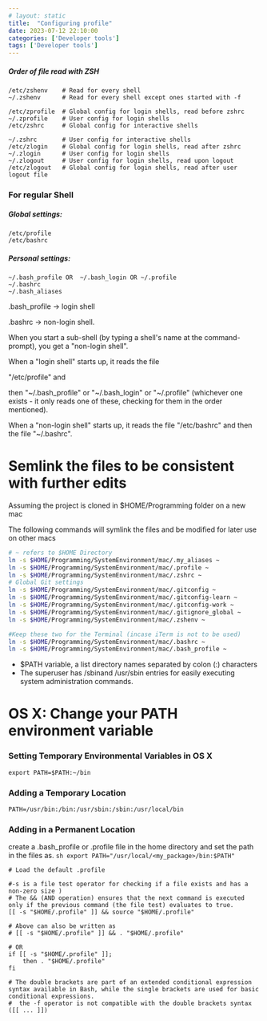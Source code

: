 ```yaml
---
# layout: static
title:  "Configuring profile"
date: 2023-07-12 22:10:00
categories: ['Developer tools']
tags: ['Developer tools']
---
```



##### Order of file read with ZSH

```shell
/etc/zshenv    # Read for every shell
~/.zshenv      # Read for every shell except ones started with -f

/etc/zprofile  # Global config for login shells, read before zshrc
~/.zprofile    # User config for login shells
/etc/zshrc     # Global config for interactive shells

~/.zshrc       # User config for interactive shells
/etc/zlogin    # Global config for login shells, read after zshrc
~/.zlogin      # User config for login shells
~/.zlogout     # User config for login shells, read upon logout
/etc/zlogout   # Global config for login shells, read after user logout file
```


### For regular Shell

##### Global settings:
```shell
/etc/profile
/etc/bashrc
```

##### Personal settings:
```
~/.bash_profile OR  ~/.bash_login OR ~/.profile
~/.bashrc
~/.bash_aliases
```

.bash_profile ->  login shell

.bashrc -> non-login shell.

When you start a sub-shell (by typing a shell's name at the command-prompt), you get a "non-login shell".

When a "login shell" starts up, it reads the file

"/etc/profile" and

then "~/.bash_profile" or "~/.bash_login" or "~/.profile"
(whichever one exists - it only reads one of these, checking for them in the order mentioned).

When a "non-login shell" starts up, it reads the file "/etc/bashrc" and then the file "~/.bashrc".

# Semlink the files to be consistent with further edits

Assuming the project is cloned in $HOME/Programming folder on a new mac

The following commands will symlink the files and be modified for later use on other macs
```sh
# ~ refers to $HOME Directory
ln -s $HOME/Programming/SystemEnvironment/mac/.my_aliases ~
ln -s $HOME/Programming/SystemEnvironment/mac/.profile ~
ln -s $HOME/Programming/SystemEnvironment/mac/.zshrc ~
# Global Git settings
ln -s $HOME/Programming/SystemEnvironment/mac/.gitconfig ~
ln -s $HOME/Programming/SystemEnvironment/mac/.gitconfig-learn ~
ln -s $HOME/Programming/SystemEnvironment/mac/.gitconfig-work ~
ln -s $HOME/Programming/SystemEnvironment/mac/.gitignore_global ~
ln -s $HOME/Programming/SystemEnvironment/mac/.zshenv ~

#Keep these two for the Terminal (incase iTerm is not to be used)
ln -s $HOME/Programming/SystemEnvironment/mac/.bashrc ~
ln -s $HOME/Programming/SystemEnvironment/mac/.bash_profile ~
```

* $PATH variable, a list directory names separated by colon (:) characters
* The superuser has /sbinand /usr/sbin entries for easily executing system administration commands.




# OS X: Change your PATH environment variable

### Setting Temporary Environmental Variables in OS X
`export PATH=$PATH:~/bin`

### Adding a Temporary Location
`PATH=/usr/bin:/bin:/usr/sbin:/sbin:/usr/local/bin`

### Adding in a Permanent Location
create a .bash_profile or .profile file in the home directory and set the path in the files as.
`sh export PATH="/usr/local/<my_package>/bin:$PATH" `

```shell
# Load the default .profile

#-s is a file test operator for checking if a file exists and has a non-zero size )
# The && (AND operation) ensures that the next command is executed only if the previous command (the file test) evaluates to true.
[[ -s "$HOME/.profile" ]] && source "$HOME/.profile"

# Above can also be written as 
# [[ -s "$HOME/.profile" ]] && . "$HOME/.profile"

# OR
if [[ -s "$HOME/.profile" ]]; 
    then . "$HOME/.profile"
fi

# The double brackets are part of an extended conditional expression syntax available in Bash, while the single brackets are used for basic conditional expressions.
#  the -f operator is not compatible with the double brackets syntax ([[ ... ]])
```
